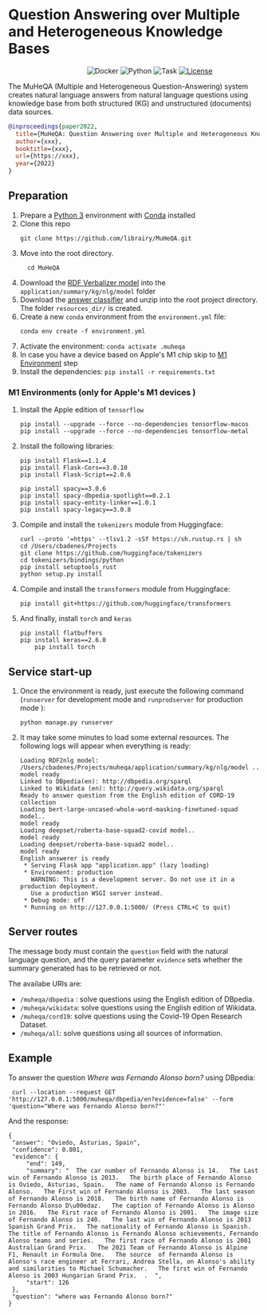 # Question Answering over Multiple and Heterogeneous Knowledge Bases


&nbsp;&nbsp;&nbsp;&nbsp;&nbsp;&nbsp;&nbsp;&nbsp;&nbsp;&nbsp;&nbsp;&nbsp;&nbsp;&nbsp;&nbsp;&nbsp;&nbsp;&nbsp;&nbsp;&nbsp;&nbsp;&nbsp;&nbsp;&nbsp;&nbsp;&nbsp;&nbsp;&nbsp;&nbsp;&nbsp;&nbsp;&nbsp;&nbsp;&nbsp;&nbsp;&nbsp;&nbsp;&nbsp;&nbsp;
![Docker](https://img.shields.io/badge/docker-v20.10.2+-blue.svg)
![Python](https://img.shields.io/badge/python-v3.9+-blue.svg)
![Task](https://img.shields.io/badge/task-EQAKG-green.svg)
[![License](https://img.shields.io/badge/license-Apache2-blue.svg)](https://www.apache.org/licenses/LICENSE-2.0)

The MuHeQA (Multiple and Heterogeneous Question-Answering) system creates natural language answers from natural language questions using knowledge base from both structured (KG) and unstructured (documents) data sources.


```bibtex
@inproceedings{paper2022,
  title={MuHeQA: Question Answering over Multiple and Heterogeneous Knowledge Bases},
  author={xxx},
  booktitle={xxx},
  url={https://xxx},
  year={2022}
}
```

## Preparation

1. Prepare a [Python 3](https://www.python.org/downloads/release/python-395/) environment with  [Conda](https://docs.conda.io) installed
1. Clone this repo
	  ```
	  git clone https://github.com/librairy/MuHeQA.git
	  ```
1. Move into the root directory.
    ```
	  cd MuHeQA
	  ```
1. Download the [RDF Verbalizer model](https://delicias.dia.fi.upm.es/nextcloud/index.php/s/bRxnH93Df9Psaeo) into the `application/summary/kg/nlg/model` folder
1. Download the [answer classifier](https://delicias.dia.fi.upm.es/nextcloud/index.php/s/Jp5FeoBn57c8k4M) and unzip into the root project directory. The folder `resources_dir/` is created.
1. Create a new `conda` environment from the `environment.yml` file:
    ```
    conda env create -f environment.yml
    ```
1. Activate the environment:
		```
		conda activate .muheqa
		```
1. In case you have a device based on Apple's M1 chip skip to [M1 Environment](#m1-environment) step
1. Install the dependencies:
		```
		pip install -r requirements.txt
		```
### M1 Environments (only for Apple's M1 devices )
1. Install the Apple edition of `tensorflow`
    ````
    pip install --upgrade --force --no-dependencies tensorflow-macos
    pip install --upgrade --force --no-dependencies tensorflow-metal
    `````
1. Install the following libraries:
    ````
    pip install Flask==1.1.4
    pip install Flask-Cors==3.0.10
    pip install Flask-Script==2.0.6

    pip install spacy==3.0.6
    pip install spacy-dbpedia-spotlight==0.2.1
    pip install spacy-entity-linker==1.0.1
    pip install spacy-legacy==3.0.8
    ````
1. Compile and install the `tokenizers` module from Huggingface:
    ````
    curl --proto '=https' --tlsv1.2 -sSf https://sh.rustup.rs | sh
    cd /Users/cbadenes/Projects
    git clone https://github.com/huggingface/tokenizers
    cd tokenizers/bindings/python
    pip install setuptools_rust
    python setup.py install
    `````
1. Compile and install the `transformers` module from Huggingface:
    ````
    pip install git+https://github.com/huggingface/transformers
    `````
1. And finally, install `torch` and `keras`
    ````
    pip install flatbuffers
    pip install keras==2.6.0
		pip install torch
    ````

## Service start-up

1. Once the environment is ready, just execute the following command (`runserver` for development mode and `runprodserver` for production mode ):
    ```
    python manage.py runserver
    ```
1.  It may take some minutes to load some external resources. The following logs will appear when everything is ready:

    ```
    Loading RDF2nlg model: /Users/cbadenes/Projects/muheqa/application/summary/kg/nlg/model ..
    model ready
    Linked to DBpedia(en): http://dbpedia.org/sparql
    Linked to Wikidata (en): http://query.wikidata.org/sparql
    Ready to answer question from the English edition of CORD-19 collection
    Loading bert-large-uncased-whole-word-masking-finetuned-squad model..
    model ready
    Loading deepset/roberta-base-squad2-covid model..
    model ready
    Loading deepset/roberta-base-squad2 model..
    model ready
    English answerer is ready
     * Serving Flask app "application.app" (lazy loading)
     * Environment: production
       WARNING: This is a development server. Do not use it in a production deployment.
       Use a production WSGI server instead.
     * Debug mode: off
     * Running on http://127.0.0.1:5000/ (Press CTRL+C to quit)
    ```


## Server routes

The message body must contain the `question` field with the natural language question, and the query parameter `evidence` sets whether the summary generated has to be retrieved or not.

The availabe URIs are:
- `/muheqa/dbpedia` : solve questions using the English edition of DBpedia.
- `/muheqa/wikidata`: solve questions using the English edition of Wikidata.
- `/muheqa/cord19`: solve questions using the Covid-19 Open Research Dataset.
- `/muheqa/all`: solve questions using all sources of information.


## Example

To answer the question *Where was Fernando Alonso born?* using DBpedia:

   ```
    curl --location --request GET 'http://127.0.0.1:5000/muheqa/dbpedia/en?evidence=false' --form 'question="Where was Fernando Alonso born?"'
   ```

And the response:

   ```
   {
	"answer": "Oviedo, Asturias, Spain",
	"confidence": 0.801,
	"evidence": {
		"end": 149,
		"summary": "  The car number of Fernando Alonso is 14.   The Last win of Fernando Alonso is 2013.   The birth place of Fernando Alonso is Oviedo, Asturias, Spain.   The name of Fernando Alonso is Fernando Alonso.   The First win of Fernando Alonso is 2003.   The last season of Fernando Alonso is 2018.   The birth name of Fernando Alonso is Fernando Alonso D\u00edaz.   The caption of Fernando Alonso is Alonso in 2016.   The First race of Fernando Alonso is 2001.   The image size of Fernando Alonso is 240.   The last win of Fernando Alonso is 2013 Spanish Grand Prix.   The nationality of Fernando Alonso is Spanish.   The title of Fernando Alonso is Fernando Alonso achievements, Fernando Alonso teams and series.   The first race of Fernando Alonso is 2001 Australian Grand Prix.   The 2021 Team of Fernando Alonso is Alpine F1, Renault in Formula One.   The source  of Fernando Alonso is Alonso's race engineer at Ferrari, Andrea Stella, on Alonso's ability and similarities to Michael Schumacher.   The first win of Fernando Alonso is 2003 Hungarian Grand Prix.  .  ",
		"start": 126
	},
	"question": "where was Fernando Alonso born?"
}
   ```
